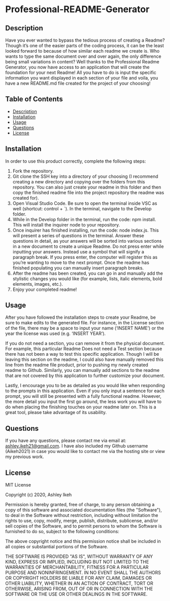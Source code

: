 # Professional-README-Generator

## Description
Have you ever wanted to bypass the tedious process of creating a Readme? Though it’s one of the easier parts of the coding process, it can be the least looked forward to because of how similar each readme we create is. 
Who wants to type the same document over and over again, the only difference being small variations in content?
Well thanks to the Professional Readme Generator, you now have access to an application that will create the foundation for your next Readme!
All you have to do is input the specific information you want displayed in each section of your file and voila, you have a new README.md file created for the project of your choosing!


## Table of Contents
    
* [Description](#description)
* [Installation](#installation)
* [Usage](#usage)
* [Questions](#questions)
* [License](#license)


## Installation
In order to use this product correctly, complete the following steps:
1) Fork the repository.
2) Git clone the SSH key into a directory of your choosing (I recommend creating a new directory and copying over the folders from this repository. You can also just create your readme in this folder and then copy the finished readme file into the project repository the readme was created for).
3) Open Visual Studio Code. Be sure to open the terminal inside VSC as well (shortcut: control + `). In the terminal, navigate to the Develop folder.
4) While in the Develop folder in the terminal, run the code: npm install. This will install the inquirer node to your repository.
5) Once inquirer has finished installing, run the code: node index.js. This will present a series of questions in the terminal. Answer these questions in detail, as your answers will be sorted into various sections in a new document to create a unique Readme. Do not press enter while inputting your answers. Instead use a symbol that will signify a paragraph break. If you press enter, the computer will register this as you’re wanting to move to the next prompt. Once the readme has finished populating you can manually insert paragraph breaks.
6) After the readme has been created, you can go in and manually add the stylistic changes you would like (for example, lists, italic elements, bold elements, images, etc.).
7) Enjoy your completed readme!



## Usage
After you have followed the installation steps to create your Readme, be sure to make edits to the generated file. For instance, in the License section of the file, there may be a space to input your name (‘INSERT NAME’) or the year the license was used (e.g. ‘INSERT YEAR’).

If you do not need a section, you can remove it from the physical document. For example, this particular Readme Does not need a Test section because there has not been a way to test this specific application. Though I will be leaving this section on the readme, I could also have manually removed this line from the readme file product, prior to pushing my newly created readme to Github.
Similarly, you can manually add sections to the readme that are not covered by this application to further customize your document.

Lastly, I encourage you to be as detailed as you would like when responding to the prompts in this application. Even if you only input a sentence for each prompt, you will still be presented with a fully functional readme. However, the more detail you input the first go around, the less work you will have to do when placing the finishing touches on your readme later on. This is a great tool, please take advantage of its usability. 



    
## Questions
    
If you have any questions, please contact me via email at: ashley.ikeh21@gmail.com. I have also included my Github username (Aikeh2021) in case you would like to contact me via the hosting site or view my previous work.


## License

MIT License

Copyright (c) 2020, Ashley Ikeh

Permission is hereby granted, free of charge, to any person obtaining a copy
of this software and associated documentation files (the "Software"), to deal
in the Software without restriction, including without limitation the rights
to use, copy, modify, merge, publish, distribute, sublicense, and/or sell
copies of the Software, and to permit persons to whom the Software is
furnished to do so, subject to the following conditions:

The above copyright notice and this permission notice shall be included in all
copies or substantial portions of the Software.

THE SOFTWARE IS PROVIDED "AS IS", WITHOUT WARRANTY OF ANY KIND, EXPRESS OR
IMPLIED, INCLUDING BUT NOT LIMITED TO THE WARRANTIES OF MERCHANTABILITY,
FITNESS FOR A PARTICULAR PURPOSE AND NONINFRINGEMENT. IN NO EVENT SHALL THE
AUTHORS OR COPYRIGHT HOLDERS BE LIABLE FOR ANY CLAIM, DAMAGES OR OTHER
LIABILITY, WHETHER IN AN ACTION OF CONTRACT, TORT OR OTHERWISE, ARISING FROM,
OUT OF OR IN CONNECTION WITH THE SOFTWARE OR THE USE OR OTHER DEALINGS IN THE
SOFTWARE.